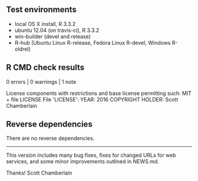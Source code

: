 ## Test environments

* local OS X install, R 3.3.2
* ubuntu 12.04 (on travis-ci), R 3.3.2
* win-builder (devel and release)
* R-hub (Ubuntu Linux R-release, Fedora Linux R-devel, Windows R-oldrel)

## R CMD check results

0 errors | 0 warnings | 1 note

   License components with restrictions and base license permitting such:
     MIT + file LICENSE
   File 'LICENSE':
     YEAR: 2016
     COPYRIGHT HOLDER: Scott Chamberlain

## Reverse dependencies

There are no reverse dependencies.

---

This version includes many bug fixes, fixes for changed URLs for web 
services, and some minor improvements outlined in NEWS.md.

Thanks!
Scott Chamberlain
